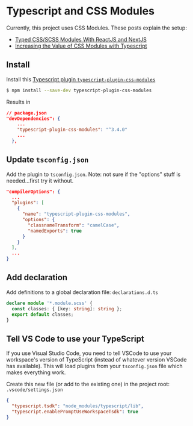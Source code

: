 # Typescript and CSS Modules

Currently, this project uses CSS Modules. These posts explain the setup:

- [Typed CSS/SCSS Modules With ReactJS and
  NextJS](https://apoorv.blog/typed-css-modules-reactjs/)
- [Increasing the Value of CSS Modules with
  Typescript](https://spin.atomicobject.com/2020/06/22/css-module-typescript)

## Install

Install this [Typescript plugin
`typescript-plugin-css-modules`](https://github.com/mrmckeb/typescript-plugin-css-modules)

```bash
$ npm install --save-dev typescript-plugin-css-modules
```

Results in

```json
// package.json
"devDependencies": {
    ...
    "typescript-plugin-css-modules": "^3.4.0"
    ...
  },
```

## Update `tsconfig.json`

Add the plugin to `tsconfig.json`. Note: not sure if the "options" stuff is
needed...first try it without.

```json
"compilerOptions": {
  ...
  "plugins": [
    {
      "name": "typescript-plugin-css-modules",
      "options": {
        "classnameTransform": "camelCase",
        "namedExports": true
      }
    }
  ],
  ...
}
```

## Add declaration

Add definitions to a global declaration file: `declarations.d.ts`

```typescript
declare module '*.module.scss' {
  const classes: { [key: string]: string };
  export default classes;
}
```

## Tell VS Code to use your TypeScript

If you use Visual Studio Code, you need to tell VSCode to use your workspace's
version of TypeScript (instead of whatever version VSCode has available). This
will load plugins from your `tsconfig.json` file which makes everything work.

Create this new file (or add to the existing one) in the project root:
`.vscode/settings.json`

```json
{
  "typescript.tsdk": "node_modules/typescript/lib",
  "typescript.enablePromptUseWorkspaceTsdk": true
}
```

